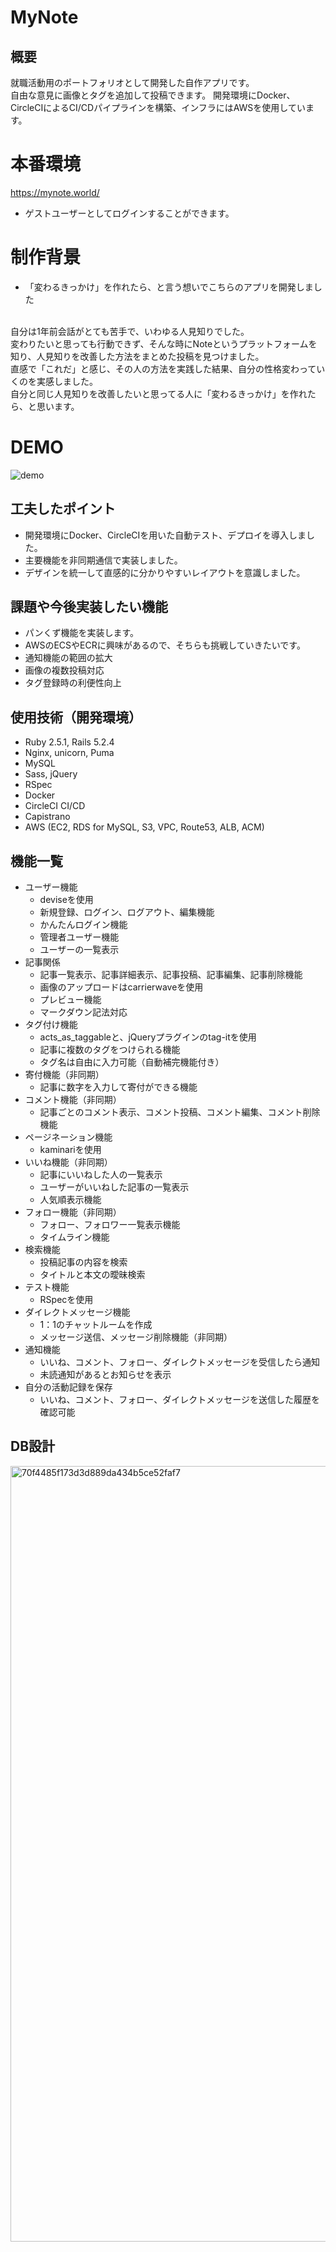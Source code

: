 # MyNote

## 概要
就職活動用のポートフォリオとして開発した自作アプリです。<br />
自由な意見に画像とタグを追加して投稿できます。
開発環境にDocker、CircleCIによるCI/CDパイプラインを構築、インフラにはAWSを使用しています。

# 本番環境
https://mynote.world/
* ゲストユーザーとしてログインすることができます。

# 制作背景
* 「変わるきっかけ」を作れたら、と言う想いでこちらのアプリを開発しました
<br />
自分は1年前会話がとても苦手で、いわゆる人見知りでした。<br />
変わりたいと思っても行動できず、そんな時にNoteというプラットフォームを知り、人見知りを改善した方法をまとめた投稿を見つけました。<br />
直感で「これだ」と感じ、その人の方法を実践した結果、自分の性格変わっていくのを実感しました。<br />
自分と同じ人見知りを改善したいと思ってる人に「変わるきっかけ」を作れたら、と思います。

# DEMO
![demo](https://user-images.githubusercontent.com/61116343/85198025-44093180-b320-11ea-974d-4981a224eb95.gif)

## 工夫したポイント
* 開発環境にDocker、CircleCIを用いた自動テスト、デプロイを導入しました。
* 主要機能を非同期通信で実装しました。
* デザインを統一して直感的に分かりやすいレイアウトを意識しました。

## 課題や今後実装したい機能
* パンくず機能を実装します。
* AWSのECSやECRに興味があるので、そちらも挑戦していきたいです。
* 通知機能の範囲の拡大
* 画像の複数投稿対応
* タグ登録時の利便性向上

## 使用技術（開発環境）
* Ruby 2.5.1, Rails 5.2.4
* Nginx, unicorn, Puma
* MySQL
* Sass, jQuery
* RSpec
* Docker
* CircleCI CI/CD
* Capistrano
* AWS (EC2, RDS for MySQL, S3, VPC, Route53, ALB, ACM)

## 機能一覧
- ユーザー機能
  - deviseを使用
  - 新規登録、ログイン、ログアウト、編集機能
  - かんたんログイン機能
  - 管理者ユーザー機能
  - ユーザーの一覧表示
- 記事関係
  - 記事一覧表示、記事詳細表示、記事投稿、記事編集、記事削除機能
  - 画像のアップロードはcarrierwaveを使用
  - プレビュー機能
  - マークダウン記法対応
- タグ付け機能
  - acts_as_taggableと、jQueryプラグインのtag-itを使用
  - 記事に複数のタグをつけられる機能
  - タグ名は自由に入力可能（自動補完機能付き）
- 寄付機能（非同期）
  - 記事に数字を入力して寄付ができる機能
- コメント機能（非同期）
  - 記事ごとのコメント表示、コメント投稿、コメント編集、コメント削除機能
- ページネーション機能
  - kaminariを使用
- いいね機能（非同期）
  - 記事にいいねした人の一覧表示
  - ユーザーがいいねした記事の一覧表示
  - 人気順表示機能
- フォロー機能（非同期）
  - フォロー、フォロワー一覧表示機能
  - タイムライン機能
- 検索機能
  - 投稿記事の内容を検索
  - タイトルと本文の曖昧検索
- テスト機能
  - RSpecを使用
- ダイレクトメッセージ機能
  - 1：1のチャットルームを作成
  - メッセージ送信、メッセージ削除機能（非同期）
- 通知機能
  - いいね、コメント、フォロー、ダイレクトメッセージを受信したら通知
  - 未読通知があるとお知らせを表示
- 自分の活動記録を保存
  - いいね、コメント、フォロー、ダイレクトメッセージを送信した履歴を確認可能


## DB設計
<img width="1241" alt="70f4485f173d3d889da434b5ce52faf7" src="https://user-images.githubusercontent.com/61116343/85198895-cc8ad080-b326-11ea-9f81-68be47d1f8a9.png">
